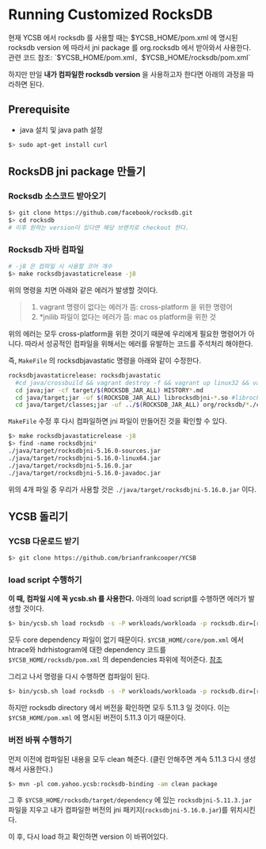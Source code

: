 # Running Customized RocksDB 


현재 YCSB 에서 rocksdb 를 사용할 때는 $YCSB_HOME/pom.xml 에 명시된 rocksdb version 에 따라서 jni package 를 org.rocksdb 에서 받아와서 사용한다.   
관련 코드 참조: `$YCSB_HOME/pom.xml`, `$YCSB_HOME/rocksdb/pom.xml`  

하지만 만일 **내가 컴파일한 rocksdb version** 을 사용하고자 한다면 아래의 과정을 따라하면 된다.

## Prerequisite
- java 설치 및 java path 설정

```bash
$> sudo apt-get install curl
```

## RocksDB jni package 만들기
### Rocksdb 소스코드 받아오기
```bash
$> git clone https://github.com/facebook/rocksdb.git
$> cd rocksdb 
# 이후 원하는 version이 있다면 해당 브랜치로 checkout 한다.
```

### Rocksdb 자바 컴파일
```bash
# -j8 은 컴파일 시 사용할 코어 개수
$> make rocksdbjavastaticrelease -j8
```
위의 명령을 치면 아래와 같은 에러가 발생할 것이다.     

> 1. vagrant 명령이 없다는 에러가 뜸: cross-platform 을 위한 명령어 
> 2. *jnilib 파일이 없다는 에러가 뜸: mac os platform을 위한 것

위의 에러는 모두 cross-platform을 위한 것이기 때문에 우리에게 필요한 명령어가 아니다.
따라서 성공적인 컴파일을 위해서는 에러를 유발하는 코드를 주석처리 해야한다.

즉, `MakeFile` 의 rocksdbjavastatic 명령을 아래와 같이 수정한다.
```bash
rocksdbjavastaticrelease: rocksdbjavastatic
  #cd java/crossbuild && vagrant destroy -f && vagrant up linux32 && vagrant halt linux32 && vagrant up linux64 && vagrant halt linux64
  cd java;jar -cf target/$(ROCKSDB_JAR_ALL) HISTORY*.md
  cd java/target;jar -uf $(ROCKSDB_JAR_ALL) librocksdbjni-*.so #librocksdbjni-*.jnilib
  cd java/target/classes;jar -uf ../$(ROCKSDB_JAR_ALL) org/rocksdb/*./class org/rocksdb/util/*.class
```

`MakeFile` 수정 후 다시 컴파일하면 jni 파일이 만들어진 것을 확인할 수 있다.
```bash
$> make rocksdbjavastaticrelease -j8
$> find -name rocksdbjni*
./java/target/rocksdbjni-5.16.0-sources.jar
./java/target/rocksdbjni-5.16.0-linux64.jar
./java/target/rocksdbjni-5.16.0.jar
./java/target/rocksdbjni-5.16.0-javadoc.jar
```
위의 4개 파일 중 우리가 사용할 것은 `./java/target/rocksdbjni-5.16.0.jar` 이다.


## YCSB 돌리기 
### YCSB 다운로드 받기
```bash
$> git clone https://github.com/brianfrankcooper/YCSB
```

### load script 수행하기
**이 때, 컴파일 시에 꼭 ycsb.sh 를 사용한다.**
아래의 load script를 수행하면 에러가 발생할 것이다.
```bash
$> bin/ycsb.sh load rocksdb -s -P workloads/workloada -p rocksdb.dir=[rocksdb directory]
```
모두 core dependency 파일이 없기 때문이다. `$YCSB_HOME/core/pom.xml` 에서 htrace와 hdrhistogram에 대한 dependency 코드를  `$YCSB_HOME/rocksdb/pom.xml` 의 dependencies 파위에 적어준다. [참조](https://github.com/Csoyee/YCSB/commit/0419da58e1d6936970f548bfb34a23024bc90e10)

그리고 나서 명령을 다시 수행하면 컴파일이 된다.
```bash
$> bin/ycsb.sh load rocksdb -s -P workloads/workloada -p rocksdb.dir=[rocksdb directory]
```
하지만 rocksdb directory 에서 버전을 확인하면 모두 5.11.3 일 것이다. 이는 `$YCSB_HOME/pom.xml` 에 명시된 버전이 5.11.3 이기 때문이다.

### 버전 바꿔 수행하기
먼저 이전에 컴파일된 내용을 모두 clean 해준다. (클린 안해주면 계속 5.11.3 다시 생성해서 사용한다.)
```bash
$> mvn -pl com.yahoo.ycsb:rocksdb-binding -am clean package
```

그 후 `$YCSB_HOME/rocksdb/target/dependency` 에 있는 `rocksdbjni-5.11.3.jar` 파일을 지우고 내가 컴파일한 버전의 jni 패키지(`rocksdbjni-5.16.0.jar`)를 위치시킨다. 

이 후, 다시 load 하고 확인하면 version 이 바뀌어있다.

